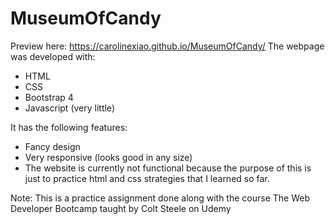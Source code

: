 # MuseumOfCandy
Preview here: https://carolinexiao.github.io/MuseumOfCandy/
The webpage was developed with:
- HTML
- CSS
- Bootstrap 4
- Javascript (very little)

It has the following features:
- Fancy design
- Very responsive (looks good in any size)
- The website is currently not functional because the purpose of this is just to practice html and css strategies that I learned so far.

Note:
This is a practice assignment done along with the course The Web Developer Bootcamp taught by Colt Steele on Udemy
